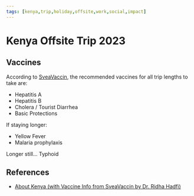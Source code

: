 ```yaml
---
tags: [kenya,trip,holiday,offsite,work,social,impact]
---
```

# Kenya Offsite Trip 2023

## Vaccines

According to [SveaVaccin][info-kenya-sveavaccin],
the recommended vaccines for all trip lengths to take are:

* Hepatitis A
* Hepatitis B
* Cholera / Tourist Diarrhea
* Basic Protections

If staying longer:

* Yellow Fever
* Malaria prophylaxis

Longer still... Typhoid

## References

* [About Kenya (with Vaccine Info from SveaVaccin by Dr. Ridha Hadfi)][info-kenya-sveavaccin]

<!-- Hidden Reference Links Below Here -->
[info-kenya-sveavaccin]: https://sveavaccin.se/infor-resan/afrika/kenya/ "About Kenya (with Vaccine Info from SveaVaccin by Dr. Ridha Hadfi)"
